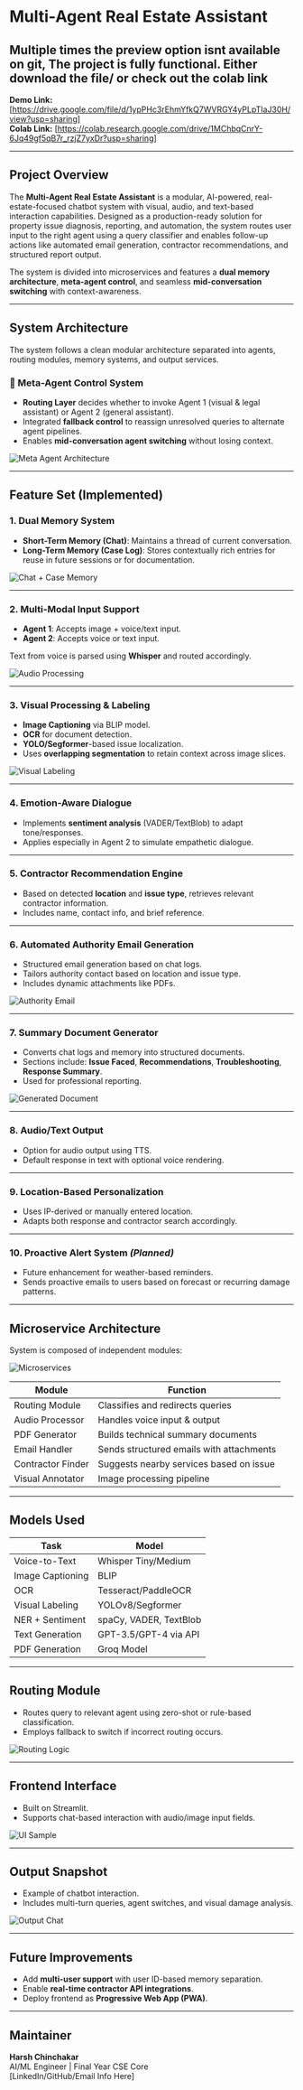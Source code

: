 # Multi-Agent Real Estate Assistant

Multiple times the preview option isnt available on git, The project is fully functional. Either download the file/ or check out the colab link
---
**Demo Link:** [https://drive.google.com/file/d/1ypPHc3rEhmYfkQ7WVRGY4yPLpTIaJ30H/view?usp=sharing]  
**Colab Link:** [https://colab.research.google.com/drive/1MChbqCnrY-6Jq49gf5qB7r_rzjZ7yxDr?usp=sharing]  

---

## Project Overview

The **Multi-Agent Real Estate Assistant** is a modular, AI-powered, real-estate-focused chatbot system with visual, audio, and text-based interaction capabilities. Designed as a production-ready solution for property issue diagnosis, reporting, and automation, the system routes user input to the right agent using a query classifier and enables follow-up actions like automated email generation, contractor recommendations, and structured report output.

The system is divided into microservices and features a **dual memory architecture**, **meta-agent control**, and seamless **mid-conversation switching** with context-awareness.

---

## System Architecture

The system follows a clean modular architecture separated into agents, routing modules, memory systems, and output services.

### 🔁 Meta-Agent Control System
- **Routing Layer** decides whether to invoke Agent 1 (visual & legal assistant) or Agent 2 (general assistant).
- Integrated **fallback control** to reassign unresolved queries to alternate agent pipelines.
- Enables **mid-conversation agent switching** without losing context.

![Meta Agent Architecture](assets/agent_architecture.png)

---

## Feature Set (Implemented)

### 1. Dual Memory System
- **Short-Term Memory (Chat)**: Maintains a thread of current conversation.
- **Long-Term Memory (Case Log)**: Stores contextually rich entries for reuse in future sessions or for documentation.

![Chat + Case Memory](assets/chat_output.png)

---

### 2. Multi-Modal Input Support
- **Agent 1**: Accepts image + voice/text input.
- **Agent 2**: Accepts voice or text input.

Text from voice is parsed using **Whisper** and routed accordingly.

![Audio Processing](assets/audio_processing.png)

---

### 3. Visual Processing & Labeling
- **Image Captioning** via BLIP model.
- **OCR** for document detection.
- **YOLO/Segformer**-based issue localization.
- Uses **overlapping segmentation** to retain context across image slices.

![Visual Labeling](assets/image_issue_highlighting.png)

---

### 4. Emotion-Aware Dialogue
- Implements **sentiment analysis** (VADER/TextBlob) to adapt tone/responses.
- Applies especially in Agent 2 to simulate empathetic dialogue.

---

### 5. Contractor Recommendation Engine
- Based on detected **location** and **issue type**, retrieves relevant contractor information.
- Includes name, contact info, and brief reference.

---

### 6. Automated Authority Email Generation
- Structured email generation based on chat logs.
- Tailors authority contact based on location and issue type.
- Includes dynamic attachments like PDFs.

![Authority Email](assets/authority_email.png)

---

### 7. Summary Document Generator
- Converts chat logs and memory into structured documents.
- Sections include: **Issue Faced**, **Recommendations**, **Troubleshooting**, **Response Summary**.
- Used for professional reporting.

![Generated Document](assets/generated_doc.png)

---

### 8. Audio/Text Output
- Option for audio output using TTS.
- Default response in text with optional voice rendering.

---

### 9. Location-Based Personalization
- Uses IP-derived or manually entered location.
- Adapts both response and contractor search accordingly.

---

### 10. Proactive Alert System *(Planned)*
- Future enhancement for weather-based reminders.
- Sends proactive emails to users based on forecast or recurring damage patterns.

---

## Microservice Architecture

System is composed of independent modules:

![Microservices](assets/microservices_module.png)

| Module | Function |
|--------|----------|
| Routing Module | Classifies and redirects queries |
| Audio Processor | Handles voice input & output |
| PDF Generator | Builds technical summary documents |
| Email Handler | Sends structured emails with attachments |
| Contractor Finder | Suggests nearby services based on issue |
| Visual Annotator | Image processing pipeline |

---

## Models Used

| Task | Model |
|------|-------|
| Voice-to-Text | Whisper Tiny/Medium |
| Image Captioning | BLIP |
| OCR | Tesseract/PaddleOCR |
| Visual Labeling | YOLOv8/Segformer |
| NER + Sentiment | spaCy, VADER, TextBlob |
| Text Generation | GPT-3.5/GPT-4 via API |
| PDF Generation | Groq Model |

---

## Routing Module

- Routes query to relevant agent using zero-shot or rule-based classification.
- Employs fallback to switch if incorrect routing occurs.

![Routing Logic](assets/routing_module.png)

---

## Frontend Interface

- Built on Streamlit.
- Supports chat-based interaction with audio/image input fields.

![UI Sample](assets/ui_sample.png)

---

## Output Snapshot

- Example of chatbot interaction.
- Includes multi-turn queries, agent switches, and visual damage analysis.

![Output Chat](assets/chat_output.png)

---

## Future Improvements

- Add **multi-user support** with user ID-based memory separation.
- Enable **real-time contractor API integrations**.
- Deploy frontend as **Progressive Web App (PWA)**.

---

## Maintainer

**Harsh Chinchakar**  
AI/ML Engineer | Final Year CSE Core  
[LinkedIn/GitHub/Email Info Here]
